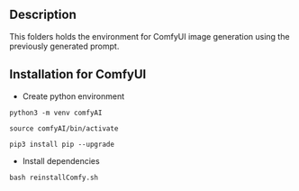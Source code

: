## Description
This folders holds the environment for ComfyUI image generation using the previously generated prompt.

## Installation for ComfyUI
- Create python environment

```
python3 -m venv comfyAI

source comfyAI/bin/activate

pip3 install pip --upgrade
```

- Install dependencies

```
bash reinstallComfy.sh
```

